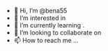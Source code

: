 - 👋 Hi, I’m @bena55 
- 👀 I’m interested in 
- 🌱 I’m currently learning .
- 💞️ I’m looking to collaborate on 
- 📫 How to reach me ...

<!---
bena55/bena55 is a ✨ special ✨ repository because its `README.md` (this file) appears on your GitHub profile.
You can click the Preview link to take a look at your changes.
--->

